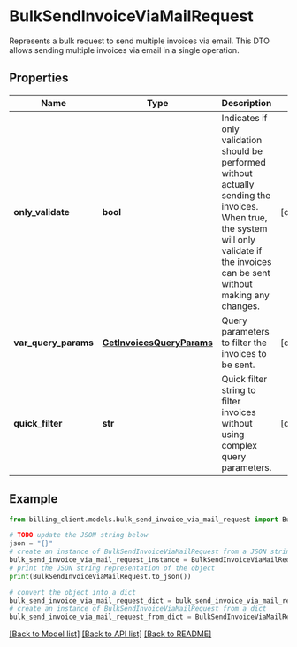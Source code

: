 # BulkSendInvoiceViaMailRequest

Represents a bulk request to send multiple invoices via email.  This DTO allows sending multiple invoices via email in a single operation.

## Properties

Name | Type | Description | Notes
------------ | ------------- | ------------- | -------------
**only_validate** | **bool** | Indicates if only validation should be performed without actually sending the invoices.  When true, the system will only validate if the invoices can be sent without making any changes. | [optional] 
**var_query_params** | [**GetInvoicesQueryParams**](GetInvoicesQueryParams.md) | Query parameters to filter the invoices to be sent. | [optional] 
**quick_filter** | **str** | Quick filter string to filter invoices without using complex query parameters. | [optional] 

## Example

```python
from billing_client.models.bulk_send_invoice_via_mail_request import BulkSendInvoiceViaMailRequest

# TODO update the JSON string below
json = "{}"
# create an instance of BulkSendInvoiceViaMailRequest from a JSON string
bulk_send_invoice_via_mail_request_instance = BulkSendInvoiceViaMailRequest.from_json(json)
# print the JSON string representation of the object
print(BulkSendInvoiceViaMailRequest.to_json())

# convert the object into a dict
bulk_send_invoice_via_mail_request_dict = bulk_send_invoice_via_mail_request_instance.to_dict()
# create an instance of BulkSendInvoiceViaMailRequest from a dict
bulk_send_invoice_via_mail_request_from_dict = BulkSendInvoiceViaMailRequest.from_dict(bulk_send_invoice_via_mail_request_dict)
```
[[Back to Model list]](../README.md#documentation-for-models) [[Back to API list]](../README.md#documentation-for-api-endpoints) [[Back to README]](../README.md)


